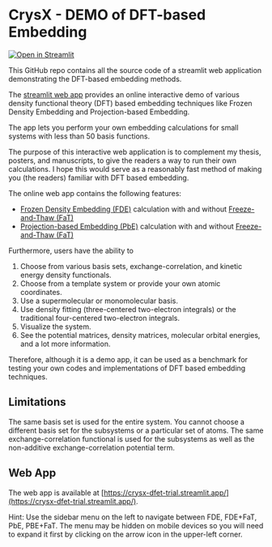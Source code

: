 # CrysX - DEMO of DFT-based Embedding
[![Open in Streamlit](https://static.streamlit.io/badges/streamlit_badge_black_white.svg)]([https://crysx.streamlit.app](https://crysx-dfet-trial.streamlit.app/))

This GitHub repo contains all the source code of a streamlit web application demonstrating the DFT-based embedding methods. 

The [streamlit web app](https://crysx-dfet-trial.streamlit.app/) provides an online interactive demo of various density functional theory (DFT) based embedding techniques like Frozen Density Embedding and Projection-based Embedding.

The app lets you perform your own embedding calculations for small systems with less than 50 basis functions.

The purpose of this interactive web application is to complement my thesis, posters, and manuscripts, to give the readers a way to run their own calculations. I hope this would serve as a reasonably fast method of making you (the readers) familiar with DFT based embedding.

The online web app contains the following features:

* [Frozen Density Embedding (FDE)](https://crysx-dfet-trial.streamlit.app/FDE) calculation with and without [Freeze-and-Thaw (FaT)](https://crysx-dfet-trial.streamlit.app/FDE_+_FaT)
* [Projection-based Embedding (PbE)](https://crysx-dfet-trial.streamlit.app/PbE) calculation with and without [Freeze-and-Thaw (FaT)](https://crysx-dfet-trial.streamlit.app/PbE_+_FaT)

Furthermore, users have the ability to
1. Choose from various basis sets, exchange-correlation, and kinetic energy density functionals.
2. Choose from a template system or provide your own atomic coordinates.
3. Use a supermolecular or monomolecular basis.
4. Use density fitting (three-centered two-electron integrals)  or the traditional four-centered two-electron integrals.
5. Visualize the system.
6. See the potential matrices, density matrices, molecular orbital energies, and a lot more information.

Therefore, although it is a demo app, it can be used as a benchmark for testing your own codes and implementations of DFT based embedding techniques.

## Limitations
The same basis set is used for the entire system. You cannot choose a different basis set for the subsystems or a particular set of atoms.
The same exchange-correlation functional is used for the subsystems as well as the non-additive exchange-correlation potential term.

## Web App
The web app is available at [https://crysx-dfet-trial.streamlit.app/](https://crysx-dfet-trial.streamlit.app/).

Hint: Use the sidebar menu on the left to navigate between FDE, FDE+FaT, PbE, PBE+FaT. The menu may be hidden on mobile devices so you will need to expand it first by clicking on the arrow icon in the upper-left corner.
